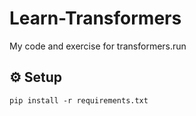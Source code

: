 # Learn-Transformers
My code and exercise for transformers.run

## ⚙️ Setup

```shell
pip install -r requirements.txt
```
